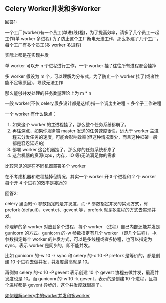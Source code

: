 ## Celery Worker并发和多Worker
回答1:

一个工厂(worker)有一个员工(单进(线)程)，为了提高效率，请多了几个员工一起工作(单 worker 多进程)
为了防止这个工厂断电无法工作，那么多建了几个工厂，每个工厂有多个员工(多 worker 多进程)

实际上都是在实现并发

单 worker 可以开 n 个进程进行工作，一个 worker 挂了往往所有进程都会挂掉

多 worker 假设为 m 个，可以理解为分布式，为了防止一个 worker 挂了(或者性能不足等原因)，导致无法工作

那么能够并发处理的任务数量理论上为 m * n

一般 worker(不仅 celery,很多设计都是这样)指一个调度主进程 + 多个子工作进程

一个 worker 有什么缺点：

1. 如果这个 worker 的主进程挂了，那么整个任务系统都崩了。
2. 再往深点，如果你服务端 master 发送的任务速度很快，远大于 worker 主进程去分发任务的速度，可能会影响效率(但这种情况很少，而且这种框架一般都是容忍延迟的)
3. 部署 worker 这台机器挂了，那么你的任务系统都崩了
4. 这台机器的资源(cpu，内存，IO 等)无法满足你的需求

比较常见的是在不同机器部署多个 worker

在不考虑机器和进程挂掉但情况，其实一个 worker 开 8 个进程和 2 个 worker 每个开 4 个进程的效率是接近的

回答2:

celery 里面的-c 参数指定的是并发度，而-P 参数指定并发的实现方式，有 prefork (default)、eventlet、gevent 等，prefork 就是多进程的方式去实现并发。

你理解的多 worker 对应到多个进程，每个 worker （进程）自己内部还能并发是 gunicorn 的方式。gunicorn 的-w 参数指定有几个 worker （即几个进程），-k 参数指定每个 worker 的并发方式，可以是多线程或者多协程，也可以指定为 sync，表示 worker 是同步的，即不能并发。

比如 gunicorn 的-w 10 -k sync 和 celery 的-c 10 -P prefork 是等价的，都是创建 10 个进程去做并发，并发度最高就是 10。

再例如 celery 的-c 10 -P gevent 表示创建 10 个 gevent 协程去做并发，最高并发度也是 10。而 gunicorn 的-w 10 -k gevent，表示的是创建 10 个进程，且每个进程都是 gevent 异步的，这个并发度就很高了。


[如何理解celery中的worker并发和多worker](https://www.jianshu.com/p/3beaa17349aa)